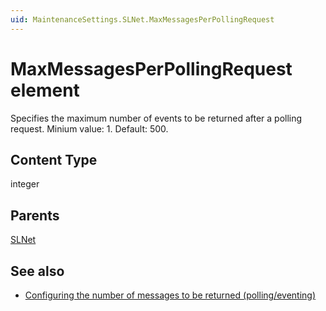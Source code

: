 ```yaml
---
uid: MaintenanceSettings.SLNet.MaxMessagesPerPollingRequest
---
```


# MaxMessagesPerPollingRequest element

Specifies the maximum number of events to be returned after a polling request. Minium value: 1. Default: 500.

## Content Type

integer

## Parents

[SLNet](xref:MaintenanceSettings.SLNet)

## See also

- [Configuring the number of messages to be returned (polling/eventing)](xref:Configuration_of_DataMiner_processes#configuring-the-polling-request-timeout)
